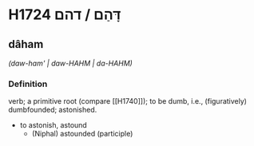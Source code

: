 # H1724 דָּהַם / דהם

## dâham

_(daw-ham' | daw-HAHM | da-HAHM)_

### Definition

verb; a primitive root (compare [[H1740]]); to be dumb, i.e., (figuratively) dumbfounded; astonished.

- to astonish, astound
    - (Niphal) astounded (participle)
